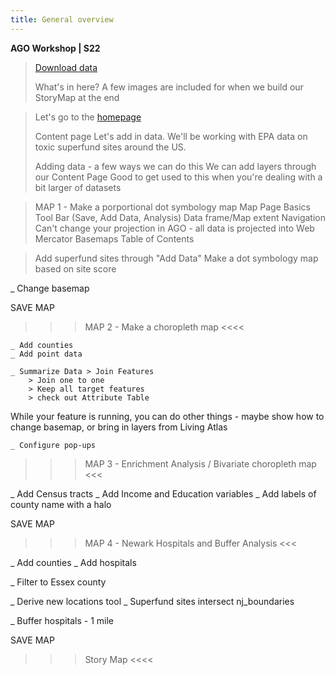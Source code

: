 ```yaml
---
title: General overview
---
```


**AGO Workshop | S22**

> [Download data](https://nuwildcat-my.sharepoint.com/:u:/g/personal/mfn2245_ads_northwestern_edu/EU9glLqMxHtOiAmaHzsw4nEBvccaIEKsslrS14rQC7odcg?e=3amqNy)
>  
>  	What's in here?
>  	  A few images are included for when we build our StoryMap at the end


> Let's go to the [homepage](https://northwestern.maps.arcgis.com/home/index.html)
>  
>  Content page
>  Let's add in data. We'll be working with EPA data on toxic superfund sites around the US.
>   
>   Adding data - a few ways we can do this
>   We can add layers through our Content Page
>   Good to get used to this when you're dealing with a bit larger of datasets

> MAP 1 - Make a porportional dot symbology map
>   Map Page Basics
>     Tool Bar (Save, Add Data, Analysis)
>     Data frame/Map extent
>     Navigation
>     Can't change your projection in AGO - all data is projected into Web Mercator
>   Basemaps
>   Table of Contents

> Add superfund sites through "Add Data" 
>   Make a dot symbology map based on site score

_ Change basemap 


SAVE MAP 

>>> MAP 2 - Make a choropleth map <<<<

	_ Add counties
	_ Add point data

	_ Summarize Data > Join Features
		> Join one to one
		> Keep all target features
		> check out Attribute Table

While your feature is running, you can do other things - maybe show how to change basemap, or bring in layers from Living Atlas

	_ Configure pop-ups


>>> MAP 3 - Enrichment Analysis / Bivariate choropleth map <<<

_ Add Census tracts
_ Add Income and Education variables
_ Add labels of county name with a halo 


SAVE MAP 


>>> MAP 4 - Newark Hospitals and Buffer Analysis <<<

_ Add counties
_ Add hospitals

_ Filter to Essex county

_ Derive new locations tool
	_ Superfund sites intersect nj_boundaries

_ Buffer hospitals - 1 mile

SAVE MAP


>>> Story Map <<<<
